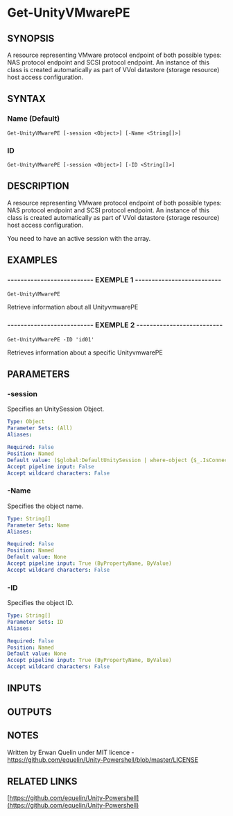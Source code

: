 # Get-UnityVMwarePE

## SYNOPSIS
A resource representing VMware protocol endpoint of both possible types: NAS protocol endpoint and SCSI protocol endpoint.
An instance of this class is created automatically as part of VVol datastore (storage resource) host access configuration.

## SYNTAX

### Name (Default)
```
Get-UnityVMwarePE [-session <Object>] [-Name <String[]>]
```

### ID
```
Get-UnityVMwarePE [-session <Object>] [-ID <String[]>]
```

## DESCRIPTION
A resource representing VMware protocol endpoint of both possible types: NAS protocol endpoint and SCSI protocol endpoint.
An instance of this class is created automatically as part of VVol datastore (storage resource) host access configuration.
 
You need to have an active session with the array.

## EXAMPLES

### -------------------------- EXEMPLE 1 --------------------------
```
Get-UnityVMwarePE
```

Retrieve information about all UnityvmwarePE

### -------------------------- EXEMPLE 2 --------------------------
```
Get-UnityVMwarePE -ID 'id01'
```

Retrieves information about a specific UnityvmwarePE

## PARAMETERS

### -session
Specifies an UnitySession Object.

```yaml
Type: Object
Parameter Sets: (All)
Aliases: 

Required: False
Position: Named
Default value: ($global:DefaultUnitySession | where-object {$_.IsConnected -eq $true})
Accept pipeline input: False
Accept wildcard characters: False
```

### -Name
Specifies the object name.

```yaml
Type: String[]
Parameter Sets: Name
Aliases: 

Required: False
Position: Named
Default value: None
Accept pipeline input: True (ByPropertyName, ByValue)
Accept wildcard characters: False
```

### -ID
Specifies the object ID.

```yaml
Type: String[]
Parameter Sets: ID
Aliases: 

Required: False
Position: Named
Default value: None
Accept pipeline input: True (ByPropertyName, ByValue)
Accept wildcard characters: False
```

## INPUTS

## OUTPUTS

## NOTES
Written by Erwan Quelin under MIT licence - https://github.com/equelin/Unity-Powershell/blob/master/LICENSE

## RELATED LINKS

[https://github.com/equelin/Unity-Powershell](https://github.com/equelin/Unity-Powershell)

